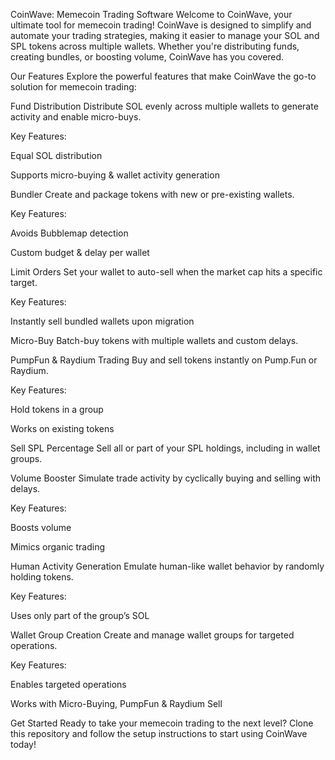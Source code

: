 CoinWave: Memecoin Trading Software
Welcome to CoinWave, your ultimate tool for memecoin trading! CoinWave is designed to simplify and automate your trading strategies, making it easier to manage your SOL and SPL tokens across multiple wallets. Whether you're distributing funds, creating bundles, or boosting volume, CoinWave has you covered.

Our Features
Explore the powerful features that make CoinWave the go-to solution for memecoin trading:

Fund Distribution
Distribute SOL evenly across multiple wallets to generate activity and enable micro-buys.

Key Features:

Equal SOL distribution

Supports micro-buying & wallet activity generation

Bundler
Create and package tokens with new or pre-existing wallets.

Key Features:

Avoids Bubblemap detection

Custom budget & delay per wallet

Limit Orders
Set your wallet to auto-sell when the market cap hits a specific target.

Key Features:

Instantly sell bundled wallets upon migration

Micro-Buy
Batch-buy tokens with multiple wallets and custom delays.

PumpFun & Raydium Trading
Buy and sell tokens instantly on Pump.Fun or Raydium.

Key Features:

Hold tokens in a group

Works on existing tokens

Sell SPL Percentage
Sell all or part of your SPL holdings, including in wallet groups.

Volume Booster
Simulate trade activity by cyclically buying and selling with delays.

Key Features:

Boosts volume

Mimics organic trading

Human Activity Generation
Emulate human-like wallet behavior by randomly holding tokens.

Key Features:

Uses only part of the group’s SOL

Wallet Group Creation
Create and manage wallet groups for targeted operations.

Key Features:

Enables targeted operations

Works with Micro-Buying, PumpFun & Raydium Sell

Get Started
Ready to take your memecoin trading to the next level? Clone this repository and follow the setup instructions to start using CoinWave today!
